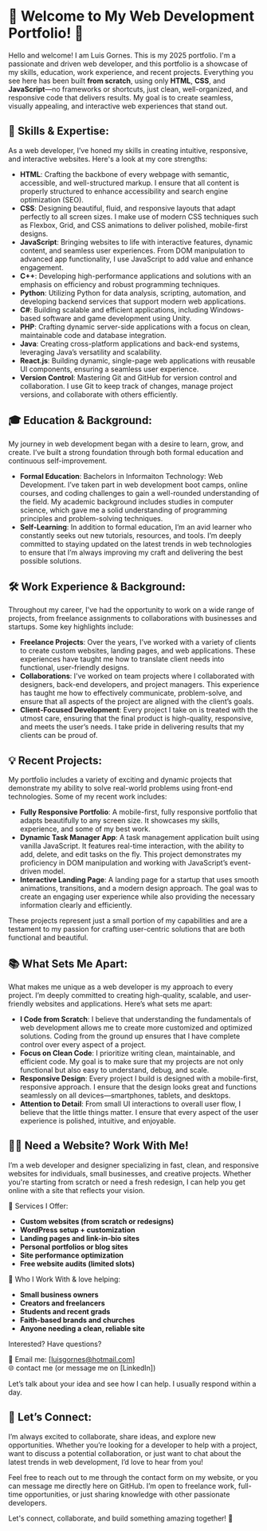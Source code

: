 # 🚀 Welcome to My Web Development Portfolio! 🚀

Hello and welcome! I am Luis Gornes. This is my 2025 portfolio. I'm a passionate and driven web developer, and this portfolio is a showcase of my skills, education, work experience, and recent projects. Everything you see here has been built **from scratch**, using only **HTML**, **CSS**, and **JavaScript**—no frameworks or shortcuts, just clean, well-organized, and responsive code that delivers results. My goal is to create seamless, visually appealing, and interactive web experiences that stand out.

## 🔧 Skills & Expertise:
As a web developer, I’ve honed my skills in creating intuitive, responsive, and interactive websites. Here's a look at my core strengths:

- **HTML**: Crafting the backbone of every webpage with semantic, accessible, and well-structured markup. I ensure that all content is properly structured to enhance accessibility and search engine optimization (SEO).
- **CSS**: Designing beautiful, fluid, and responsive layouts that adapt perfectly to all screen sizes. I make use of modern CSS techniques such as Flexbox, Grid, and CSS animations to deliver polished, mobile-first designs.
- **JavaScript**: Bringing websites to life with interactive features, dynamic content, and seamless user experiences. From DOM manipulation to advanced app functionality, I use JavaScript to add value and enhance engagement.
- **C++**: Developing high-performance applications and solutions with an emphasis on efficiency and robust programming techniques.
- **Python**: Utilizing Python for data analysis, scripting, automation, and developing backend services that support modern web applications.
- **C#**: Building scalable and efficient applications, including Windows-based software and game development using Unity.
- **PHP**: Crafting dynamic server-side applications with a focus on clean, maintainable code and database integration.
- **Java**: Creating cross-platform applications and back-end systems, leveraging Java’s versatility and scalability.
- **React.js**: Building dynamic, single-page web applications with reusable UI components, ensuring a seamless user experience.
- **Version Control**: Mastering Git and GitHub for version control and collaboration. I use Git to keep track of changes, manage project versions, and collaborate with others efficiently.

## 🎓 Education & Background:
My journey in web development began with a desire to learn, grow, and create. I’ve built a strong foundation through both formal education and continuous self-improvement. 

- **Formal Education**: Bachelors in Informaiton Technology: Web Development. I’ve taken part in web development boot camps, online courses, and coding challenges to gain a well-rounded understanding of the field. My academic background includes studies in computer science, which gave me a solid understanding of programming principles and problem-solving techniques.
- **Self-Learning**: In addition to formal education, I’m an avid learner who constantly seeks out new tutorials, resources, and tools. I’m deeply committed to staying updated on the latest trends in web technologies to ensure that I’m always improving my craft and delivering the best possible solutions.

## 🛠️ Work Experience & Background:
Throughout my career, I've had the opportunity to work on a wide range of projects, from freelance assignments to collaborations with businesses and startups. Some key highlights include:

- **Freelance Projects**: Over the years, I’ve worked with a variety of clients to create custom websites, landing pages, and web applications. These experiences have taught me how to translate client needs into functional, user-friendly designs.
- **Collaborations**: I've worked on team projects where I collaborated with designers, back-end developers, and project managers. This experience has taught me how to effectively communicate, problem-solve, and ensure that all aspects of the project are aligned with the client’s goals.
- **Client-Focused Development**: Every project I take on is treated with the utmost care, ensuring that the final product is high-quality, responsive, and meets the user’s needs. I take pride in delivering results that my clients can be proud of.

## 💡 Recent Projects:
My portfolio includes a variety of exciting and dynamic projects that demonstrate my ability to solve real-world problems using front-end technologies. Some of my recent work includes:

- **Fully Responsive Portfolio**: A mobile-first, fully responsive portfolio that adapts beautifully to any screen size. It showcases my skills, experience, and some of my best work.
- **Dynamic Task Manager App**: A task management application built using vanilla JavaScript. It features real-time interaction, with the ability to add, delete, and edit tasks on the fly. This project demonstrates my proficiency in DOM manipulation and working with JavaScript’s event-driven model.
- **Interactive Landing Page**: A landing page for a startup that uses smooth animations, transitions, and a modern design approach. The goal was to create an engaging user experience while also providing the necessary information clearly and efficiently.

These projects represent just a small portion of my capabilities and are a testament to my passion for crafting user-centric solutions that are both functional and beautiful.

## 📚 What Sets Me Apart:
What makes me unique as a web developer is my approach to every project. I’m deeply committed to creating high-quality, scalable, and user-friendly websites and applications. Here’s what sets me apart:

- **I Code from Scratch**: I believe that understanding the fundamentals of web development allows me to create more customized and optimized solutions. Coding from the ground up ensures that I have complete control over every aspect of a project.
- **Focus on Clean Code**: I prioritize writing clean, maintainable, and efficient code. My goal is to make sure that my projects are not only functional but also easy to understand, debug, and scale.
- **Responsive Design**: Every project I build is designed with a mobile-first, responsive approach. I ensure that the design looks great and functions seamlessly on all devices—smartphones, tablets, and desktops.
- **Attention to Detail**: From small UI interactions to overall user flow, I believe that the little things matter. I ensure that every aspect of the user experience is polished, intuitive, and enjoyable.

## 👨‍💻 Need a Website? Work With Me! 
I’m a web developer and designer specializing in fast, clean, and responsive websites for individuals, small businesses, and creative projects. Whether you're starting from scratch or need a fresh redesign, I can help you get online with a site that reflects your vision.

🔧 Services I Offer:
- **Custom websites (from scratch or redesigns)**
- **WordPress setup + customization**
- **Landing pages and link-in-bio sites**
- **Personal portfolios or blog sites**
- **Site performance optimization**
- **Free website audits (limited slots)**

🎯 Who I Work With & love helping:
- **Small business owners**
- **Creators and freelancers**
- **Students and recent grads**
- **Faith-based brands and churches**
- **Anyone needing a clean, reliable site**

Interested? Have questions?

📧 Email me: [luisgornes@hotmail.com]  
🌐 contact me (or message me on [LinkedIn])

Let’s talk about your idea and see how I can help. I usually respond within a day.

## 🔗 Let’s Connect:
I’m always excited to collaborate, share ideas, and explore new opportunities. Whether you’re looking for a developer to help with a project, want to discuss a potential collaboration, or just want to chat about the latest trends in web development, I’d love to hear from you!

Feel free to reach out to me through the contact form on my website, or you can message me directly here on GitHub. I’m open to freelance work, full-time opportunities, or just sharing knowledge with other passionate developers.

Let's connect, collaborate, and build something amazing together! 🚀
